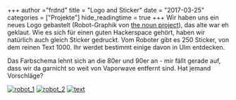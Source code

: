 +++
author ="frdnd"
title = "Logo and Sticker"
date = "2017-03-25"
categories = ["Projekte"]
hide_readingtime = true
+++
Wir haben uns ein neues Logo gebastelt (Robot-Graphik von [the noun project](https://thenounproject.com/)), das alte war eh geklaut. Wie es sich für einen guten Hackerspace gehört, haben wir natürlich auch gleich Sticker gedruckt. Vom Roboter gibt es 250 Sticker, von dem reinen Text 1000. Ihr werdet bestimmt einige davon in Ulm entdecken.

Das Farbschema lehnt sich an die 80er und 90er an - mir fällt gerade auf, dass wir da garnicht so weit von Vaporwave entfernt sind. Hat jemand Vorschläge?


[![robot_1](/uploads/2017/03/robot_1.png)](/uploads/2017/03/robot_1.png)
[![robot_2](/uploads/2017/03/robot_2.png)](/uploads/2017/03/robot_2.png)
[![text](/uploads/2017/03/text.png)](/uploads/2017/03/text.png)
